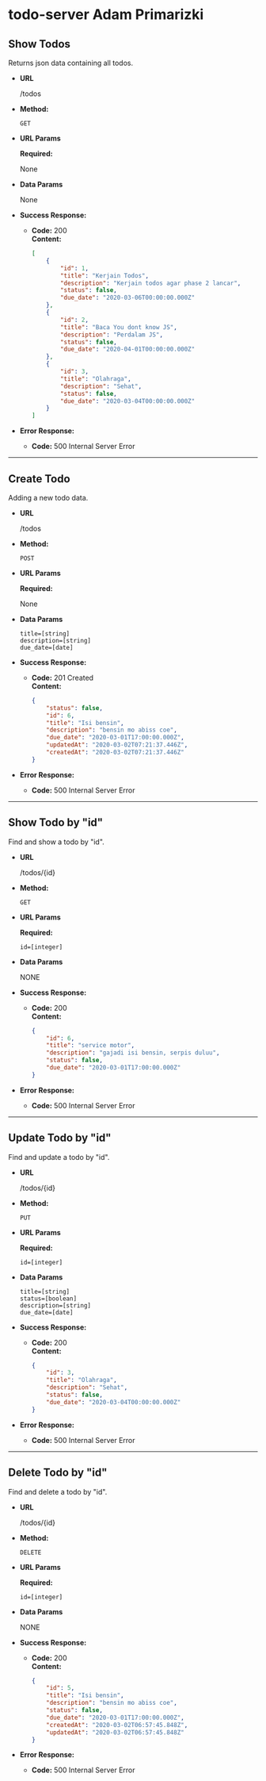 # todo-server Adam Primarizki

**Show Todos**
----
  Returns json data containing all todos.

* **URL**

  /todos

* **Method:**

  `GET`
  
*  **URL Params**

   **Required:**
 
   None

* **Data Params**

  None

* **Success Response:**

  * **Code:** 200 <br />
    **Content:** 
    ```json
    [
        {
            "id": 1,
            "title": "Kerjain Todos",
            "description": "Kerjain todos agar phase 2 lancar",
            "status": false,
            "due_date": "2020-03-06T00:00:00.000Z"
        },
        {
            "id": 2,
            "title": "Baca You dont know JS",
            "description": "Perdalam JS",
            "status": false,
            "due_date": "2020-04-01T00:00:00.000Z"
        },
        {
            "id": 3,
            "title": "Olahraga",
            "description": "Sehat",
            "status": false,
            "due_date": "2020-03-04T00:00:00.000Z"
        }
    ]
    ```
 
* **Error Response:**

  * **Code:** 500 Internal Server Error <br />

------
  
**Create Todo**
----
  Adding a new todo data.

* **URL**

  /todos

* **Method:**

  `POST`
  
*  **URL Params**

   **Required:**
 
   None

* **Data Params**

  `title=[string]`<br />
  `description=[string]`<br />
  `due_date=[date]`

* **Success Response:**

  * **Code:** 201 Created <br />
    **Content:** 
    ```json
    {
        "status": false,
        "id": 6,
        "title": "Isi bensin",
        "description": "bensin mo abiss coe",
        "due_date": "2020-03-01T17:00:00.000Z",
        "updatedAt": "2020-03-02T07:21:37.446Z",
        "createdAt": "2020-03-02T07:21:37.446Z"
    }
    ```
 
* **Error Response:**

  * **Code:** 500 Internal Server Error <br />

------
  
**Show Todo by "id"**
----
  Find and show a todo by "id".

* **URL**

  /todos/{id}

* **Method:**

  `GET`
  
*  **URL Params**

   **Required:**
 
   `id=[integer]`

* **Data Params**

    NONE

* **Success Response:**

  * **Code:** 200 <br />
    **Content:** 
    ```json
    {
        "id": 6,
        "title": "service motor",
        "description": "gajadi isi bensin, serpis duluu",
        "status": false,
        "due_date": "2020-03-01T17:00:00.000Z"
    }
    ```
 
* **Error Response:**

  * **Code:** 500 Internal Server Error <br />

------

**Update Todo by "id"**
----
  Find and update a todo by "id".

* **URL**

  /todos/{id}

* **Method:**

  `PUT`
  
*  **URL Params**

   **Required:**
 
   `id=[integer]`

* **Data Params**

    `title=[string]`<br />
    `status=[boolean]`<br />
    `description=[string]`<br />
    `due_date=[date]`

* **Success Response:**

  * **Code:** 200 <br />
    **Content:** 
    ```json
    {
        "id": 3,
        "title": "Olahraga",
        "description": "Sehat",
        "status": false,
        "due_date": "2020-03-04T00:00:00.000Z"
    }
    ```
 
* **Error Response:**

  * **Code:** 500 Internal Server Error <br />

------

**Delete Todo by "id"**
----
  Find and delete a todo by "id".

* **URL**

  /todos/{id}

* **Method:**

  `DELETE`
  
*  **URL Params**

   **Required:**
 
   `id=[integer]`

* **Data Params**

    NONE

* **Success Response:**

  * **Code:** 200 <br />
    **Content:** 
    ```json
    {
        "id": 5,
        "title": "Isi bensin",
        "description": "bensin mo abiss coe",
        "status": false,
        "due_date": "2020-03-01T17:00:00.000Z",
        "createdAt": "2020-03-02T06:57:45.848Z",
        "updatedAt": "2020-03-02T06:57:45.848Z"
    }
    ```
 
* **Error Response:**

  * **Code:** 500 Internal Server Error <br />

